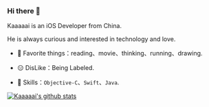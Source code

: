

### Hi there 👋

Kaaaaai is an iOS Developer from China.

He is always curious and interested in technology and love.

- 🕺 Favorite things：reading、movie、thinking、running、drawing.

- 😑 DisLike：Being Labeled.

- 🧰 Skills：`Objective-C`、`Swift`、`Java`.

[![Kaaaaai's github stats](https://github-readme-stats.vercel.app/api?username=Kaaaaai)](https://github.com/anuraghazra/github-readme-stats)

<!--
**kaaaaai/kaaaaai** is a ✨ _special_ ✨ repository because its `README.md` (this file) appears on your GitHub profile.
<img align="right" src="https://github.com/kaaaaai/kaaaaai/blob/master/giphy.gif" alt="Illustration of Kaya speaking at a conference with coding bubbles in background" width=400px height=566px/>

Here are some ideas to get you started:

- 🔭 I’m currently working on ...
- 🌱 I’m currently learning ...
- 👯 I’m looking to collaborate on ...
- 🤔 I’m looking for help with ...
- 💬 Ask me about ...
- 📫 How to reach me: ...
- 😄 Pronouns: ...
- ⚡ Fun fact: ...
-->
